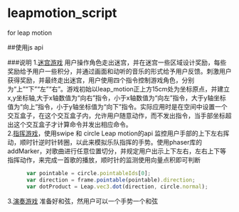 # leapmotion_script


for leap motion

##使用js api



###说明
1.[迷宫游戏](http://www.21thkids.com/lyt/leapmotion_project/pacman.html) 用户操作角色走出迷宫，并在迷宫一些区域设计奖励，每些奖励给予用户一些积分，并通过画面和动听的音乐的形式给予用户反馈。刺激用户获得奖励，并最终走出迷宫，用户使用四个指令控制游戏角色，分别为“上”“下”“左”“右”。游戏初始以leap_motion正上方15cm处为坐标原点，并建立x,y坐标轴,大于x轴数值为“向右”指令，小于x轴数值为“向左”指令，大于y轴坐标值为“向上”指令，小于y轴坐标值为“向下”指令。实际应用时是在空间中设置一个交互盒子，在这个交互盒子内，允许用户随意动作，而不发出指令，当手部坐标超出这个交互盒子才计算命令并发出相应命令。<br>
2.[指挥游戏](http://www.21thkids.com/lyt/leapmotion_project/direct.html)，使用swipe 和 circle Leap motion的api 监控用户手部的上下左右挥动，顺时针逆时针转圈，以此来模拟乐队指挥的手势。使用phaser库的addMarker，对歌曲进行任意位置切分，并规定用户出示上下左右，左右上下等指挥动作，来完成一首歌的播放，顺时针的监测使用向量点积即可判断
```js
      var pointable = circle.pointableIds[0];
      var direction = frame.pointable(pointable).direction;
      var dotProduct = Leap.vec3.dot(direction, circle.normal);
```
3.[演奏游戏](http://www.21thkids.com/lyt/leapmotion_project/perform.html)  准备好和弦，然用户可以一个手势一个和弦
